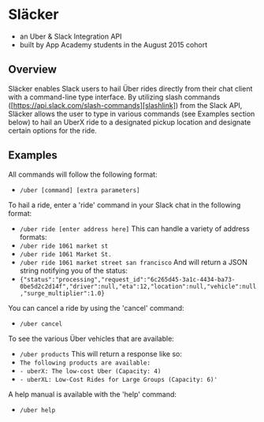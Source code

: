 # Släcker

* an Uber & Slack Integration API
* built by App Academy students in the August 2015 cohort

## Overview

Släcker enables Slack users to hail Über rides directly from their chat client with a command-line type interface. By utilizing slash commands ([https://api.slack.com/slash-commands][slashlink]) from the Slack API, Släcker allows the user to type in various commands (see Examples section below) to hail an UberX ride to a designated pickup location and designate certain options for the ride.

[slashlink]: https://api.slack.com/slash-commands

## Examples

All commands will follow the following format:
- `/uber [command] [extra parameters]`

To hail a ride, enter a 'ride' command in your Slack chat in the following format:
- `/uber ride [enter address here]`
This can handle a variety of address formats:
- `/uber ride 1061 market st`
- `/uber ride 1061 Market St.`
- `/uber ride 1061 market street san francisco`
And will return a JSON string notifying you of the status:
- `{"status":"processing","request_id":"6c265d45-3a1c-4434-ba73-0be5d2c2d14f","driver":null,"eta":12,"location":null,"vehicle":null,"surge_multiplier":1.0}`

You can cancel a ride by using the 'cancel' command:
- `/uber cancel`

To see the various Über vehicles that are available:
- `/uber products`
This will return a response like so:
- `The following products are available: `
- `- uberX: The low-cost Uber (Capacity: 4)`
- `- uberXL: Low-Cost Rides for Large Groups (Capacity: 6)'`

A help manual is available with the 'help' command:
- `/uber help`
